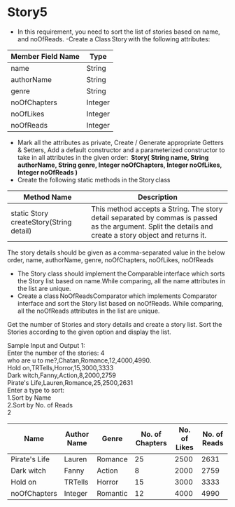 # Story5
- In this requirement, you need to sort the list of stories based on name, and noOfReads.
-Create a Class Story with the following attributes:


| Member Field Name | Type |
| ----------- | ----------- |
| name      | String |
| authorName   | String |
| genre   | String |
| noOfChapters   | Integer |
| noOfLikes   | Integer |
| noOfReads   | Integer |

- Mark all the attributes as private, Create / Generate appropriate Getters & Setters, Add a default constructor and a parameterized constructor to take in all attributes in the given order: 
**Story( String name, String authorName, String genre, Integer noOfChapters, Integer noOfLikes, Integer noOfReads )**
- Create the following static methods in the Story class


| Method Name | Description |
| ----------- | ----------- |
| static Story createStory(String detail)       | This method accepts a String. The story detail separated by commas is passed as the argument. Split the details and create a story object and returns it.  |

The story details should be given as a comma-separated value in the below order, 
name, authorName, genre, noOfChapters, noOfLikes, noOfReads

- The Story class should implement the Comparable interface which sorts the Story list based on name.While comparing, all the name attributes in the list are unique.
- Create a class NoOfReadsComparator which implements Comparator interface and sort the Story list based on noOfReads. While comparing, all the noOfReads attributes in the list are unique. 

Get the number of Stories and story details and create a story list. Sort the Stories according to the given option and display the list.

Sample Input and Output 1: <br>
Enter the number of the stories: 
4 <br>
who are u to me?,Chatan,Romance,12,4000,4990.<br> 
Hold on,TRTells,Horror,15,3000,3333 <br>
Dark witch,Fanny,Action,8,2000,2759 <br>
Pirate's Life,Lauren,Romance,25,2500,2631<br>
Enter a type to sort: <br>
1.Sort by Name <br>
2.Sort by No. of Reads <br>
2 <br>

| Name | Author Name  | Genre | No. of Chapters  |  No. of Likes  |No. of Reads |
| ----------- | ----------- | ----------- | ----------- | ----------- |----------- |
| Pirate's Life       | Lauren | Romance  |25|2500|2631|
| Dark witch    | Fanny |Action|8|2000|2759|
| Hold on   | TRTells | Horror | 15 | 3000 | 3333|
| noOfChapters   | Integer | Romantic |12|4000|4990|

